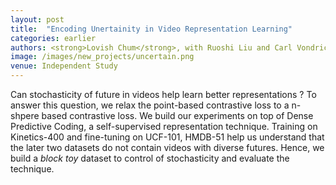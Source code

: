 ```yaml
---
layout: post
title:  "Encoding Unertainity in Video Representation Learning"
categories: earlier
authors: <strong>Lovish Chum</strong>, with Ruoshi Liu and Carl Vondrick
image: /images/new_projects/uncertain.png
venue: Independent Study
---
```

Can stochasticity of future in videos help learn better representations ? To answer this question, we relax the point-based contrastive loss to a n-shpere based contrastive loss. We build our experiments on top of Dense Predictive Coding, a self-supervised representation technique.  Training on Kinetics-400 and fine-tuning on UCF-101, HMDB-51 help us understand that the later two datasets do not contain videos with diverse futures. Hence, we build a _block toy_ dataset to control of stochasticity and evaluate the technique. 

